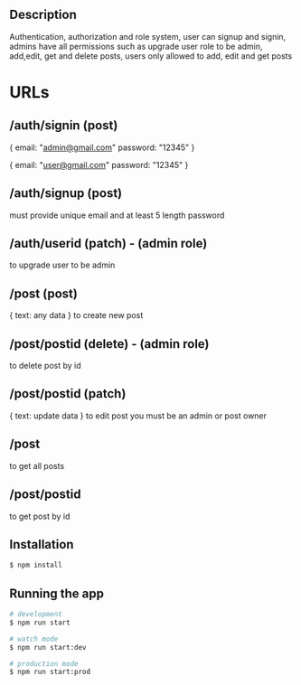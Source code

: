 ## Description
Authentication, authorization and role system,
user can signup and signin,
admins have all permissions such as upgrade user role to be admin, add,edit, get and delete posts,
users only allowed to add, edit and get posts

# URLs
## /auth/signin (post)
  {
    email: "admin@gmail.com"
    password: "12345"
  }

  {
    email: "user@gmail.com"
    password: "12345"
  }

## /auth/signup (post)
must provide unique email and at least 5 length password

## /auth/userid (patch) - (admin role)
to upgrade user to be admin

## /post (post)
{ text: any data }
to create new post
## /post/postid (delete) - (admin role)
to delete post by id

## /post/postid (patch)
{ text: update data }
to edit post you must be an admin or post owner

## /post
to get all posts

## /post/postid
to get post by id

## Installation

```bash
$ npm install
```

## Running the app

```bash
# development
$ npm run start

# watch mode
$ npm run start:dev

# production mode
$ npm run start:prod
